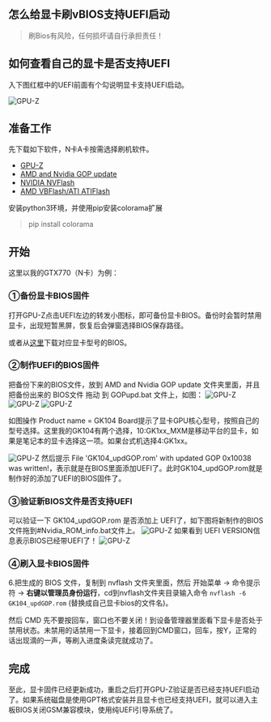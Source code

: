 怎么给显卡刷vBIOS支持UEFI启动 
---

> 刷Bios有风险，任何损坏请自行承担责任！

## 如何查看自己的显卡是否支持UEFI

入下图红框中的UEFI前面有个勾说明显卡支持UEFI启动。

![GPU-Z](images/WechatIMG5.png)

## 准备工作
先下载如下软件，N卡A卡按需选择刷机软件。
- [GPU-Z](https://www.techpowerup.com/download/techpowerup-gpu-z/)
- [AMD and Nvidia GOP update]()
- [NVIDIA NVFlash](https://www.techpowerup.com/download/nvidia-nvflash/)
- [AMD VBFlash/ATI ATIFlash](https://www.techpowerup.com/download/ati-atiflash/)

安装python3环境，并使用pip安装colorama扩展 
> pip install colorama

## 开始

这里以我的GTX770（N卡）为例：

### ①备份显卡BIOS固件
打开GPU-Z点击UEFI左边的转发小图标，即可备份显卡BIOS。备份时会暂时禁用显卡，出现短暂黑屏，恢复后会弹窗选择BIOS保存路径。

或者从[这里](https://www.techpowerup.com/vgabios/)下载对应显卡型号的BIOS。

### ②制作UEFI的BIOS固件
把备份下来的BIOS文件，放到 AMD and Nvidia GOP update 文件夹里面，并且把备份出来的 BIOS文件 拖动 到 GOPupd.bat 文件上，如图：
![GPU-Z](images/WechatIMG4.png)
![GPU-Z](images/WechatIMG6.png)
![GPU-Z](images/WechatIMG7.png)

如图操作 Product name = GK104 Board提示了显卡GPU核心型号，按照自己的型号选择。这里我的GK104有两个选择，10:GK1xx_MXM是移动平台的显卡，如果是笔记本的显卡选择这一项。如果台式机选择4:GK1xx。

![GPU-Z](images/WechatIMG8.png)
然后提示 File 'GK104_updGOP.rom' with updated GOP 0x10038 was written!，表示就是在BIOS里面添加UEFI了。此时GK104_updGOP.rom就是制作好的添加了UEFI的BIOS固件了。

### ③验证新BIOS文件是否支持UEFI
可以验证一下 GK104_updGOP.rom 是否添加上 UEFI了，如下图将新制作的BIOS文件拖到#Nvidia_ROM_info.bat文件上。
![GPU-Z](images/WechatIMG11.png)
如果看到 UEFI VERSION信息表示BIOS已经带UEFI了！
![GPU-Z](images/WechatIMG12.png)

### ④刷入显卡BIOS固件
6.把生成的 BIOS 文件，复制到 nvflash 文件夹里面，然后 开始菜单 → 命令提示符 → **右键以管理员身份运行**，cd到nvflash文件夹目录输入命令 `nvflash -6 GK104_updGOP.rom` (替换成自己显卡bios的文件名)。

然后 CMD 先不要按回车，窗口也不要关闭！到设备管理器里面看下显卡是否处于禁用状态。未禁用的话禁用一下显卡，接着回到CMD窗口，回车，按Y，正常的话出现滴的一声，等刷入进度条读完就成功了。

## 完成
至此，显卡固件已经更新成功，重启之后打开GPU-Z验证是否已经支持UEFI启动了。如果系统磁盘是使用GPT格式安装并且显卡也已经支持UEFI，就可以进入主板BIOS关闭GSM兼容模块，使用纯UEFI引导系统了。
